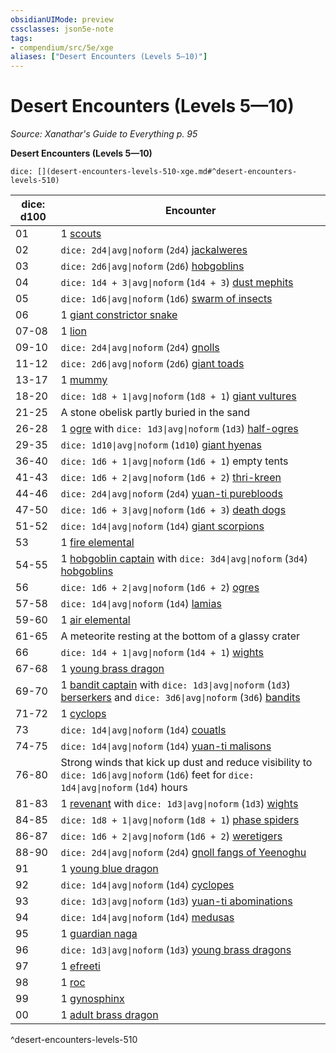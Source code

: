 ```yaml
---
obsidianUIMode: preview
cssclasses: json5e-note
tags:
- compendium/src/5e/xge
aliases: ["Desert Encounters (Levels 5—10)"]
---
```

# Desert Encounters (Levels 5—10)
*Source: Xanathar's Guide to Everything p. 95* 

**Desert Encounters (Levels 5—10)**

`dice: [](desert-encounters-levels-510-xge.md#^desert-encounters-levels-510)`

| dice: d100 | Encounter |
|------------|-----------|
| 01 | 1 [scouts](/3-Mechanics/CLI/bestiary/humanoid/scout.md) |
| 02 | `dice: 2d4\|avg\|noform` (`2d4`) [jackalweres](/3-Mechanics/CLI/bestiary/humanoid/jackalwere.md) |
| 03 | `dice: 2d6\|avg\|noform` (`2d6`) [hobgoblins](/3-Mechanics/CLI/bestiary/humanoid/hobgoblin.md) |
| 04 | `dice: 1d4 + 3\|avg\|noform` (`1d4 + 3`) [dust mephits](/3-Mechanics/CLI/bestiary/elemental/dust-mephit.md) |
| 05 | `dice: 1d6\|avg\|noform` (`1d6`) [swarm of insects](/3-Mechanics/CLI/bestiary/beast/swarm-of-insects.md) |
| 06 | 1 [giant constrictor snake](/3-Mechanics/CLI/bestiary/beast/giant-constrictor-snake.md) |
| 07-08 | 1 [lion](/3-Mechanics/CLI/bestiary/beast/lion.md) |
| 09-10 | `dice: 2d4\|avg\|noform` (`2d4`) [gnolls](/3-Mechanics/CLI/bestiary/humanoid/gnoll.md) |
| 11-12 | `dice: 2d6\|avg\|noform` (`2d6`) [giant toads](/3-Mechanics/CLI/bestiary/beast/giant-toad.md) |
| 13-17 | 1 [mummy](/3-Mechanics/CLI/bestiary/undead/mummy.md) |
| 18-20 | `dice: 1d8 + 1\|avg\|noform` (`1d8 + 1`) [giant vultures](/3-Mechanics/CLI/bestiary/beast/giant-vulture.md) |
| 21-25 | A stone obelisk partly buried in the sand |
| 26-28 | 1 [ogre](/3-Mechanics/CLI/bestiary/giant/ogre.md) with `dice: 1d3\|avg\|noform` (`1d3`) [half-ogres](/3-Mechanics/CLI/bestiary/giant/half-ogre-ogrillon.md) |
| 29-35 | `dice: 1d10\|avg\|noform` (`1d10`) [giant hyenas](/3-Mechanics/CLI/bestiary/beast/giant-hyena.md) |
| 36-40 | `dice: 1d6 + 1\|avg\|noform` (`1d6 + 1`) empty tents |
| 41-43 | `dice: 1d6 + 2\|avg\|noform` (`1d6 + 2`) [thri-kreen](/3-Mechanics/CLI/bestiary/humanoid/thri-kreen.md) |
| 44-46 | `dice: 2d4\|avg\|noform` (`2d4`) [yuan-ti purebloods](/3-Mechanics/CLI/bestiary/humanoid/yuan-ti-pureblood.md) |
| 47-50 | `dice: 1d6 + 3\|avg\|noform` (`1d6 + 3`) [death dogs](/3-Mechanics/CLI/bestiary/monstrosity/death-dog.md) |
| 51-52 | `dice: 1d4\|avg\|noform` (`1d4`) [giant scorpions](/3-Mechanics/CLI/bestiary/beast/giant-scorpion.md) |
| 53 | 1 [fire elemental](/3-Mechanics/CLI/bestiary/elemental/fire-elemental.md) |
| 54-55 | 1 [hobgoblin captain](/3-Mechanics/CLI/bestiary/humanoid/hobgoblin-captain.md) with `dice: 3d4\|avg\|noform` (`3d4`) [hobgoblins](/3-Mechanics/CLI/bestiary/humanoid/hobgoblin.md) |
| 56 | `dice: 1d6 + 2\|avg\|noform` (`1d6 + 2`) [ogres](/3-Mechanics/CLI/bestiary/giant/ogre.md) |
| 57-58 | `dice: 1d4\|avg\|noform` (`1d4`) [lamias](/3-Mechanics/CLI/bestiary/monstrosity/lamia.md) |
| 59-60 | 1 [air elemental](/3-Mechanics/CLI/bestiary/elemental/air-elemental.md) |
| 61-65 | A meteorite resting at the bottom of a glassy crater |
| 66 | `dice: 1d4 + 1\|avg\|noform` (`1d4 + 1`) [wights](/3-Mechanics/CLI/bestiary/undead/wight.md) |
| 67-68 | 1 [young brass dragon](/3-Mechanics/CLI/bestiary/dragon/young-brass-dragon.md) |
| 69-70 | 1 [bandit captain](/3-Mechanics/CLI/bestiary/humanoid/bandit-captain.md) with `dice: 1d3\|avg\|noform` (`1d3`) [berserkers](/3-Mechanics/CLI/bestiary/humanoid/berserker.md) and `dice: 3d6\|avg\|noform` (`3d6`) [bandits](/3-Mechanics/CLI/bestiary/humanoid/bandit.md) |
| 71-72 | 1 [cyclops](/3-Mechanics/CLI/bestiary/giant/cyclops.md) |
| 73 | `dice: 1d4\|avg\|noform` (`1d4`) [couatls](/3-Mechanics/CLI/bestiary/celestial/couatl.md) |
| 74-75 | `dice: 1d4\|avg\|noform` (`1d4`) [yuan-ti malisons](/3-Mechanics/CLI/bestiary/monstrosity/yuan-ti-malison-type-1.md) |
| 76-80 | Strong winds that kick up dust and reduce visibility to `dice: 1d6\|avg\|noform` (`1d6`) feet for `dice: 1d4\|avg\|noform` (`1d4`) hours |
| 81-83 | 1 [revenant](/3-Mechanics/CLI/bestiary/undead/revenant.md) with `dice: 1d3\|avg\|noform` (`1d3`) [wights](/3-Mechanics/CLI/bestiary/undead/wight.md) |
| 84-85 | `dice: 1d8 + 1\|avg\|noform` (`1d8 + 1`) [phase spiders](/3-Mechanics/CLI/bestiary/monstrosity/phase-spider.md) |
| 86-87 | `dice: 1d6 + 2\|avg\|noform` (`1d6 + 2`) [weretigers](/3-Mechanics/CLI/bestiary/humanoid/weretiger.md) |
| 88-90 | `dice: 2d4\|avg\|noform` (`2d4`) [gnoll fangs of Yeenoghu](/3-Mechanics/CLI/bestiary/fiend/gnoll-fang-of-yeenoghu.md) |
| 91 | 1 [young blue dragon](/3-Mechanics/CLI/bestiary/dragon/young-blue-dragon.md) |
| 92 | `dice: 1d4\|avg\|noform` (`1d4`) [cyclopes](/3-Mechanics/CLI/bestiary/giant/cyclops.md) |
| 93 | `dice: 1d3\|avg\|noform` (`1d3`) [yuan-ti abominations](/3-Mechanics/CLI/bestiary/monstrosity/yuan-ti-abomination.md) |
| 94 | `dice: 1d4\|avg\|noform` (`1d4`) [medusas](/3-Mechanics/CLI/bestiary/monstrosity/medusa.md) |
| 95 | 1 [guardian naga](/3-Mechanics/CLI/bestiary/monstrosity/guardian-naga.md) |
| 96 | `dice: 1d3\|avg\|noform` (`1d3`) [young brass dragons](/3-Mechanics/CLI/bestiary/dragon/young-brass-dragon.md) |
| 97 | 1 [efreeti](/3-Mechanics/CLI/bestiary/elemental/efreeti.md) |
| 98 | 1 [roc](/3-Mechanics/CLI/bestiary/monstrosity/roc.md) |
| 99 | 1 [gynosphinx](/3-Mechanics/CLI/bestiary/monstrosity/gynosphinx.md) |
| 00 | 1 [adult brass dragon](/3-Mechanics/CLI/bestiary/dragon/adult-brass-dragon.md) |
^desert-encounters-levels-510